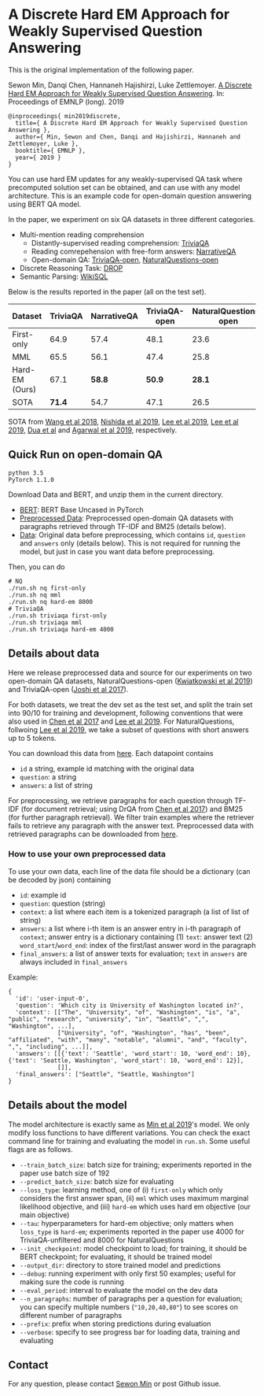 # A Discrete Hard EM Approach for Weakly Supervised Question Answering

This is the original implementation of the following paper.

Sewon Min, Danqi Chen, Hannaneh Hajishirzi, Luke Zettlemoyer. [A Discrete Hard EM Approach for Weakly Supervised Question Answering][paper-pdf-link]. In: Proceedings of EMNLP (long). 2019

```
@inproceedings{ min2019discrete,
  title={ A Discrete Hard EM Approach for Weakly Supervised Question Answering },
  author={ Min, Sewon and Chen, Danqi and Hajishirzi, Hannaneh and Zettlemoyer, Luke },
  booktitle={ EMNLP },
  year={ 2019 }
}

```

You can use hard EM updates for any weakly-supervised QA task where precomputed solution set can be obtained, and can use with any model architecture. This is an example code for open-domain question answering using BERT QA model.

In the paper, we experiment on six QA datasets in three different categories.

- Multi-mention reading comprehension
    - Distantly-supervised reading comprehension: [TriviaQA][triviaqa-paper] 
    - Reading comrepehension with free-form answers: [NarrativeQA][narrativeqa-paper]
    - Open-domain QA: [TriviaQA-open][triviaqa-paper], [NaturalQuestions-open][nq-paper]
- Discrete Reasoning Task: [DROP][drop-paper]
- Semantic Parsing: [WikiSQL][wikisql-paper]


Below is the results reported in the paper (all on the test set).


| Dataset | TriviaQA | NarrativeQA | TriviaQA-open | NaturalQuestions-open | DROP | WikiSQL |
|---|---|---|---|---|---|---|
| First-only | 64.9 | 57.4 | 48.1 | 23.6 | 42.9 | - |
| MML | 65.5 | 56.1 | 47.4 | 25.8 | 39.7 | 70.5 |
| Hard-EM (Ours) | 67.1 | **58.8** | **50.9** | **28.1** | **52.8** | **83.9** |
| SOTA | **71.4** | 54.7 | 47.1 | 26.5 | 43.8 | 74.8 |

SOTA from [Wang et al 2018][triviaqa-sota-paper], [Nishida et al 2019][narrativeqa-sota-paper], [Lee et al 2019][kenton-paper], [Lee et al 2019][kenton-paper], [Dua et al][drop-paper] and [Agarwal et al 2019][wikisql-sota-paper], respectively.



## Quick Run on open-domain QA

```
python 3.5
PyTorch 1.1.0
```

Download Data and BERT, and unzip them in the current directory.

- [BERT][bert-model-link]: BERT Base Uncased in PyTorch
- [Preprocessed Data][preprocessed-data-link]: Preprocessed open-domain QA datasets with paragraphs retrieved through TF-IDF and BM25 (details below).
- [Data][data-link]: Original data before preprocessing, which contains `id`, `question` and `answers` only (details below). This is not required for running the model, but just in case you want data before preprocessing.

Then, you can do
```
# NQ
./run.sh nq first-only
./run.sh nq mml
./run.sh nq hard-em 8000
# TriviaQA
./run.sh triviaqa first-only
./run.sh triviaqa mml
./run.sh triviaqa hard-em 4000
```

## Details about data
Here we release preprocessed data and source for our experiments on two open-domain QA datasets, NaturalQuestions-open ([Kwiatkowski et al 2019][nq-paper]) and TriviaQA-open ([Joshi et al 2017][triviaqa-paper]).

For both datasets, we treat the dev set as the test set, and split the train set into 90/10 for training and development, following conventions that were also used in [Chen et al 2017][drqa-paper] and [Lee et al 2019][kenton-paper].
For NaturalQuestions, follwoing [Lee et al 2019][kenton-paper], we take a subset of questions with short answers up to 5 tokens.

You can download this data from [here][data-link]. Each datapoint contains
- `id` a string, example id matching with the original data
- `question`: a string
- `answers`: a list of string


For preprocessing, we retrieve paragraphs for each question through TF-IDF (for document retrieval; using DrQA from [Chen et al 2017][drqa-paper]) and BM25 (for further paragraph retrieval). We filter train examples where the retriever fails to retrieve any paragraph with the answer text.
Preprocessed data with retrieved paragraphs can be downloaded from [here][preprocessed-data-link].

### How to use your own preprocessed data

To use your own data, each line of the data file should be a dictionary (can be decoded by json) containing
- `id`: example id
- `question`: question (string)
- `context`: a list where each item is a tokenized paragraph (a list of list of string)
- `answers`: a list where i-th item is an answer entry in i-th paragraph of `context`; answer entry is a dictionary containing
          (1) `text`: answer text
          (2) `word_start`/`word_end`: index of the first/last answer word in the paragraph
- `final_answers`: a list of answer texts for evaluation; `text` in `answers` are always included in `final_answers`

Example:
```
{
  'id': 'user-input-0',
  'question': 'Which city is University of Washington located in?',
  'context': [["The", "University", "of", "Washington", "is", "a", "public", "research", "university", "in", "Seattle", ",", "Washington", ...],
              ["University", "of", "Washington", "has", "been", "affiliated", "with", "many", "notable", "alumni", "and", "faculty", ",", "including", ...]],
  'answers': [[{'text': 'Seattle', 'word_start': 10, 'word_end': 10}, {'text': 'Seattle, Washington', 'word_start': 10, 'word_end': 12}],
              []],
  'final_answers': ["Seattle", "Seattle, Washington"]
}
```

## Details about the model
The model architecture is exactly same as [Min et al 2019][acl-paper]'s model. We only modify loss functions to have different variations.
You can check the exact command line for training and evaluating the model in `run.sh`. Some useful flags are as follows.

- `--train_batch_size`: batch size for training; experiments reported in the paper use batch size of 192
- `--predict_batch_size`: batch size for evaluating
- `--loss_type`: learning method, one of
            (i) `first-only` which only considers the first answer span,
            (ii) `mml` which uses maximum marginal likelihood objective, and
            (iii) `hard-em` which uses hard em objective (our main objective)
- `--tau`: hyperparameters for hard-em objective; only matters when `loss_type` is `hard-em`; experiments reported in the paper use 4000 for TriviaQA-unfiltered and 8000 for NaturalQuestions
- `--init_checkpoint`: model checkpoint to load; for training, it should be BERT checkpoint; for evaluating, it should be trained model
- `--output_dir`: directory to store trained model and predictions
- `--debug`: running experiment with only first 50 examples; useful for making sure the code is running
- `--eval_period`: interval to evaluate the model on the dev data
- `--n_paragraphs`: number of paragraphs per a question for evaluation; you can specify multiple numbers (`"10,20,40,80"`) to see scores on different number of paragraphs
- `--prefix`: prefix when storing predictions during evaluation
- `--verbose`: specify to see progress bar for loading data, training and evaluating

## Contact

For any question, please contact [Sewon Min](https://shmsw25.github.io) or post Github issue.

[paper-pdf-link]: TODO
[bert-model-link]: https://drive.google.com/file/d/1XaMX-u5ZkWGH3f0gPrDtrBK1lKDU-QFk/view?usp=sharing
[data-link]: https://drive.google.com/file/d/1qsN5Oyi_OtT2LyaFZFH26vT8Sqjb89-s/view?usp=sharing
[preprocessed-data-link]: https://drive.google.com/file/d/1FqTr6NzZf0CQ3FmA2dxF9R-2X0--CmBf/view?usp=sharing
[nq-paper]: https://storage.googleapis.com/pub-tools-public-publication-data/pdf/1f7b46b5378d757553d3e92ead36bda2e4254244.pdf
[kenton-paper]: https://arxiv.org/pdf/1906.00300.pdf
[triviaqa-paper]: https://arxiv.org/pdf/1705.03551.pdf
[drqa-paper]: https://arxiv.org/pdf/1704.00051.pdf
[acl-paper]: https://arxiv.org/pdf/1906.02900.pdf
[triviaqa-sota-paper]: https://aclweb.org/anthology/P18-1158
[narrativeqa-sota-paper]: https://arxiv.org/pdf/1901.02262.pdf
[drop-paper]: https://arxiv.org/pdf/1903.00161.pdf
[wikisql-sota-paper]: https://arxiv.org/pdf/1902.07198.pdf
[narrativeqa-paper]: https://arxiv.org/pdf/1712.07040.pdf
[wikisql-paper]: https://arxiv.org/pdf/1709.00103.pdf


